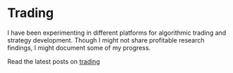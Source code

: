 # Trading

I have been experimenting in different platforms for algorithmic trading and strategy development. Though I might not share profitable research findings, I might document some of my progress.

Read the latest posts on [trading](../blog/category/trading/)